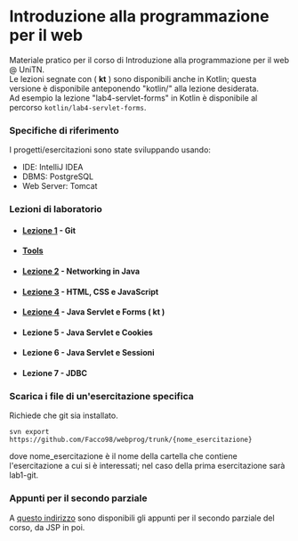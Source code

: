 # Introduzione alla programmazione per il web
Materiale pratico per il corso di Introduzione alla programmazione per il web @ UniTN.  
Le lezioni segnate con ( __kt__ ) sono disponibili anche in Kotlin; questa versione è disponibile anteponendo "kotlin/" alla lezione desiderata.  
Ad esempio la lezione "lab4-servlet-forms" in Kotlin è disponibile al percorso `kotlin/lab4-servlet-forms`.

### Specifiche di riferimento
I progetti/esercitazioni sono state sviluppando usando:  
  * IDE: IntelliJ IDEA
  * DBMS: PostgreSQL
  * Web Server: Tomcat

### Lezioni di laboratorio
  * #### [Lezione 1](https://Facco98.github.io/webprog/lab01) - Git
  * #### [Tools](https://Facco98.github.io/webprog/tools)
  * #### [Lezione 2](https://facco98.github.io/webprog/lab02) - Networking in Java
  * #### [Lezione 3](https://facco98.github.io/webprog/lab03) - HTML, CSS e JavaScript
  * #### [Lezione 4](https://facco98.github.io/webprog/lab04) - Java Servlet e Forms ( __kt__ )
  * #### Lezione 5 - Java Servlet e Cookies
  * #### Lezione 6 - Java Servlet e Sessioni
  * #### Lezione 7 - JDBC


### Scarica i file di un'esercitazione specifica
Richiede che git sia installato.

```shell
svn export https://github.com/Facco98/webprog/trunk/{nome_esercitazione}
```

dove nome_esercitazione è il nome della cartella che contiene l'esercitazione a cui si è interessati; nel caso della prima esercitazione sarà lab1-git.

### Appunti per il secondo parziale
A [questo indirizzo](https://facco98.github.io/webprog/SecondaProvetta) sono disponibili gli appunti per il secondo parziale del corso, da JSP in poi.
